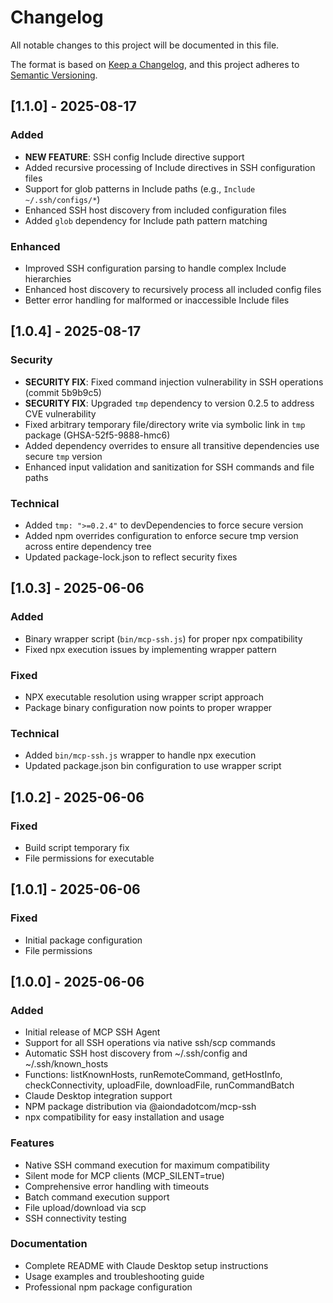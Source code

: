 # Changelog

All notable changes to this project will be documented in this file.

The format is based on [Keep a Changelog](https://keepachangelog.com/en/1.0.0/),
and this project adheres to [Semantic Versioning](https://semver.org/spec/v2.0.0.html).

## [1.1.0] - 2025-08-17

### Added
- **NEW FEATURE**: SSH config Include directive support
- Added recursive processing of Include directives in SSH configuration files
- Support for glob patterns in Include paths (e.g., `Include ~/.ssh/configs/*`)
- Enhanced SSH host discovery from included configuration files
- Added `glob` dependency for Include path pattern matching

### Enhanced
- Improved SSH configuration parsing to handle complex Include hierarchies
- Enhanced host discovery to recursively process all included config files
- Better error handling for malformed or inaccessible Include files

## [1.0.4] - 2025-08-17

### Security
- **SECURITY FIX**: Fixed command injection vulnerability in SSH operations (commit 5b9b9c5)
- **SECURITY FIX**: Upgraded `tmp` dependency to version 0.2.5 to address CVE vulnerability
- Fixed arbitrary temporary file/directory write via symbolic link in `tmp` package (GHSA-52f5-9888-hmc6)
- Added dependency overrides to ensure all transitive dependencies use secure `tmp` version
- Enhanced input validation and sanitization for SSH commands and file paths

### Technical
- Added `tmp: ">=0.2.4"` to devDependencies to force secure version
- Added npm overrides configuration to enforce secure tmp version across entire dependency tree
- Updated package-lock.json to reflect security fixes

## [1.0.3] - 2025-06-06

### Added
- Binary wrapper script (`bin/mcp-ssh.js`) for proper npx compatibility
- Fixed npx execution issues by implementing wrapper pattern

### Fixed
- NPX executable resolution using wrapper script approach
- Package binary configuration now points to proper wrapper

### Technical
- Added `bin/mcp-ssh.js` wrapper to handle npx execution
- Updated package.json bin configuration to use wrapper script

## [1.0.2] - 2025-06-06

### Fixed
- Build script temporary fix
- File permissions for executable

## [1.0.1] - 2025-06-06

### Fixed
- Initial package configuration
- File permissions

## [1.0.0] - 2025-06-06

### Added
- Initial release of MCP SSH Agent
- Support for all SSH operations via native ssh/scp commands
- Automatic SSH host discovery from ~/.ssh/config and ~/.ssh/known_hosts
- Functions: listKnownHosts, runRemoteCommand, getHostInfo, checkConnectivity, uploadFile, downloadFile, runCommandBatch
- Claude Desktop integration support
- NPM package distribution via @aiondadotcom/mcp-ssh
- npx compatibility for easy installation and usage

### Features
- Native SSH command execution for maximum compatibility
- Silent mode for MCP clients (MCP_SILENT=true)
- Comprehensive error handling with timeouts
- Batch command execution support
- File upload/download via scp
- SSH connectivity testing

### Documentation
- Complete README with Claude Desktop setup instructions
- Usage examples and troubleshooting guide
- Professional npm package configuration
